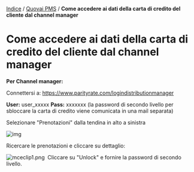 [Indice](index.html) / [Quovai PMS](quovai-pms-it.md) / **Come accedere ai dati della carta di credito del cliente dal channel manager**

# Come accedere ai dati della carta di credito del cliente dal channel manager

**Per Channel manager:**

Connettersi a:
https://www.parityrate.com/logindistributionmanager

**User:** user_xxxxx **Pass:** xxxxxxx
(la password di secondo livello per sbloccare la carta di credito viene comunicata in una mail separata)

Selezionare "Prenotazioni" dalla tendina in alto a sinistra

![img](https://quovai.zendesk.com/attachments/token/PrvEpPqN0BoYb5JPgqqFbTuD4/?name=inline377078217.png) 

Ricercare le prenotazioni e cliccare su dettaglio:

![mceclip1.png](https://quovai.zendesk.com/hc/article_attachments/360005180077/mceclip1.png)
​
Cliccare su "Unlock" e fornire la password di secondo livello.